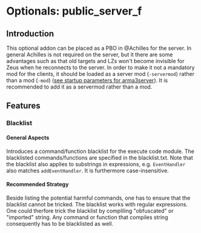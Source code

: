 # Optionals: public_server_f
## Introduction
This optional addon can be placed as a PBO in @Achilles for the server.
In general Achilles is not required on the server, but it there are some advantages such as that old targets and LZs won't become invisible for Zeus when he reconnects to the server.
In order to make it not a mandatory mod for the clients, it should be loaded as a server mod (`-servermod`) rather than a mod (`-mod`) ([see startup parameters for arma3server](https://community.bistudio.com/wiki/Arma_3_Startup_Parameters)). It is recommended to add it as a servermod rather than a mod.
## Features
### Blacklist
#### General Aspects
Introduces a command/function blacklist for the execute code module.
The blacklisted commands/functions are specified in the blacklist.txt.
Note that the blacklist also applies to substrings in expressions, e.g. `EventHandler` also matches `addEventHandler`.
It is furthermore case-insensitive.
#### Recommended Strategy
Beside listing the potential harmful commands, one has to ensure that the blacklist cannot be tricked. The blacklist works with regular expressions.
One could therfore trick the blacklist by compliling "obfuscated" or "imported" string. Any command or function that compiles string consequently has to be blacklisted as well.
